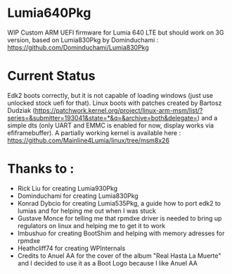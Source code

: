 # Lumia640Pkg
WIP Custom ARM UEFI firmware for Lumia 640 LTE but should work on 3G version, based on Lumia830Pkg by Dominduchami : https://github.com/Dominduchami/Lumia830Pkg

# Current Status
Edk2 boots correctly, but it is not capable of loading windows (just use unlocked stock uefi for that). 
Linux boots with patches created by Bartosz Dudziak (https://patchwork.kernel.org/project/linux-arm-msm/list/?series=&submitter=193041&state=*&q=&archive=both&delegate=) and a simple dts (only UART and EMMC is enabled for now, display works via efiframebuffer).
A partially working kernel is available here : https://github.com/Mainline4Lumia/linux/tree/msm8x26

# Thanks to : <br/>
 - Rick Liu for creating Lumia930Pkg<br/>
 - Dominduchami for creating Lumia830Pkg<br/>
 - Konrad Dybcio for creating Lumia535Pkg, a guide how to port edk2 to lumias and for helping me out when I was stuck<br/>
 - Gustave Monce for telling me that rpmdxe driver is needed to bring up regulators on linux and helping me to get it to work<br/> 
 - Imbushuo for creating BootShim and helping with memory adresses for rpmdxe<br/>
 - Heathcliff74 for creating WPInternals<br/>
 - Credits to Anuel AA for the cover of the album "Real Hasta La Muerte" and I decided to use it as a Boot Logo because I like Anuel AA
